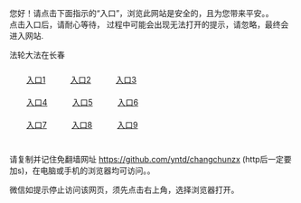 您好！请点击下面指示的“入口”，浏览此网站是安全的，且为您带来平安。。 <br/>
点击入口后，请耐心等待， 过程中可能会出现无法打开的提示，请忽略，最终会进入网站. </br>

法轮大法在长春<br/>
<div style="padding:10px"><a style="margin:20px" target="_blank" href="https://d18nfg8p1m9kgi.cloudfront.net/2Qpsp?vdnxq" id="ccLink1" rel="nofollow">入口1</a> <a target="_blank" style="margin:20px" href="https://dmm6tn3vucjd4.cloudfront.net/2Qpsp?khbpuk" id="ccLink2" rel="nofollow">入口2</a> <a style="margin:20px" target="_blank" href="https://d13yitps0sogpw.cloudfront.net/2Qpsp?tuoya" id="ccLink3" rel="nofollow">入口3</a></div>

<div style="padding:10px" ><a style="margin:20px" target="_blank" href="https://d18nfg8p1m9kgi.cloudfront.net/2Qpsp?vdnxq" id="ccLink4" rel="nofollow">入口4</a> <a style="margin:20px" href="https://dmm6tn3vucjd4.cloudfront.net/2Qpsp?khbpuk" target="_blank" id="ccLink5" rel="nofollow">入口5</a> <a style="margin:20px" href="https://d13yitps0sogpw.cloudfront.net/2Qpsp?tuoya" target="_blank" id="ccLink6" rel="nofollow">入口6</a></div>

<div style="padding:10px"><a style="margin:20px" target="_blank" href="https://d18nfg8p1m9kgi.cloudfront.net/2Qpsp?vdnxq" id="ccLink7" rel="nofollow">入口7</a> <a style="margin:20px" href="https://dmm6tn3vucjd4.cloudfront.net/2Qpsp?khbpuk" target="_blank" id="ccLink8" rel="nofollow">入口8</a> <a style="margin:20px" target="_blank" href="https://d13yitps0sogpw.cloudfront.net/2Qpsp?tuoya" id="ccLink9" rel="nofollow">入口9</a></div>

<br/>



请复制并记住免翻墙网址 https://github.com/yntd/changchunzx (http后一定要加s)，在电脑或手机的浏览器均可访问。。<br/>

微信如提示停止访问该网页，须先点击右上角，选择浏览器打开。
